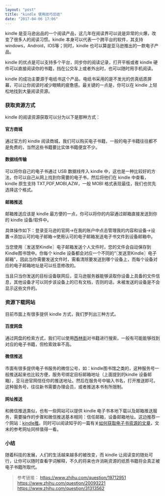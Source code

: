 ```yaml
---
layout: "post"
title: "kindle 使用技巧总结"
date: "2017-04-06 17:06"
---
```


kindle 是亚马逊出品的一个阅读产品，这几年在阅读界可以说是异常的火爆，改变了很多人的阅读习惯。kindle 本身可以代表一个跨平台的软件，其支持 windows，Android，IOS等；同时，kindle 也可以算是亚马逊推出的一款电子产品。

kindle 的优点是可以支持多个平台，同步你的阅读记录，打开平板或者 kindle 硬件可以直接阅读你的书籍，挡在公交车上或者外出时，也可以随时用手机阅读。

kindle 的成功主要源于电纸书这个产品，电纸书采用的是不发光的仿真纸质屏幕，可以让你阅读时减少眼睛的疲惫感。最关键的一点是，你可以在 kindle 上轻松地找到大量阅读资源。

### 获取资源方式

kindle 的阅读资源获取可以分为以下是那种方式：

#### 官方商城

通过官方的 kindle 阅读商城，我们可以购买电子书籍，一般的电子书籍往往都不是免费的，当然这些书籍要比实体书籍便宜不少。

#### 数据线传输

可以将你自己的电子书通过 USB 数据线传入 kindle 中，这也是一种比较好的方法，你可以自己从网上找到你需要的电子书，然后将他们在 kindle 中查看， kindle 原生支持 TXT,PDF,MOBI,AZW，一般 MOBI 格式表现最佳，我们也优先选择这个格式。

#### 邮箱推送

邮箱推送应该是 kindle 最方便的一点，你可以将你的内容通过邮箱直接发送到你的 kindle 设备/软件中。

具体操作如下：登录亚马逊的官网->在我的账户中点击管理我的内容和设备->设置->添加认可的电子邮箱->使用认可的电子邮箱发送电子书文件到设备邮箱中。

当您使用〖发送至Kindle〗电子邮箱发送个人文件时，您的文件会自动保存到Kindle图书馆中。你每个 kindle 设备都会对应一个不同的“〖发送至Kindle〗电子邮箱”，因此当你需要发送文件时，需看清除要发送到哪个设备上，而每个设备对应的电子邮箱地址是可以任意修改的。

当且只当你发送的目标设备联网后，亚马逊服务器能够读取你设备上具备的文件信息，其他设备才可以同步该设备上的已有文档，否则的话，未被发送的设备是不会显示这些文件的。

### 资源下载网站

目前市面上有很多提供 kindle 方式，我们罗列出三种方式。

#### 百度网盘

通过网盘的检索方式，我们可以使用[西林街](http://www.xilinjie.com)对书籍进行搜索，一般有可能能够找到对应的电子书籍，但检索效率不高。

#### 微信推送

市面有很多提供电子书服务的微信公号，如：kindle图书馆之类的，这种服务号一般推送起来也比较方便，服务号绑定目标邮箱地址（上面提到的kindle 设备邮箱），亚马逊官网信任你的推送地址。然后在服务号中输入书名，打开推送即可。这种服务号，往往新书需要办理会员，或者推送本书有所限制。

#### 网址推送

和微信推送类似，也有一些网站可以提供 kindle 电子书本地下载以及邮箱推送服务，需要操作的步骤和微信推送基本相同：信任邮箱，设备邮箱地址。这边推荐一个网站：[kindle推](http://www.kindlepush.com)。同时可以阅读知乎的一篇有关[如何获取电子书资源的文章](https://www.zhihu.com/question/20093221)，文末的参考网址同样值得一看。

### 小结

随着科技的发展，人们的生活越来越多的被改变，而 kindle 让阅读变的随处可行，让你可以随时查看字词解释，不久的将来也许消耗资源的纸质书籍将会真正被电子书籍所取代。



> 参考链接：
> https://www.zhihu.com/question/19712951
> https://www.zhihu.com/question/20093221
> https://www.zhihu.com/question/31313562
